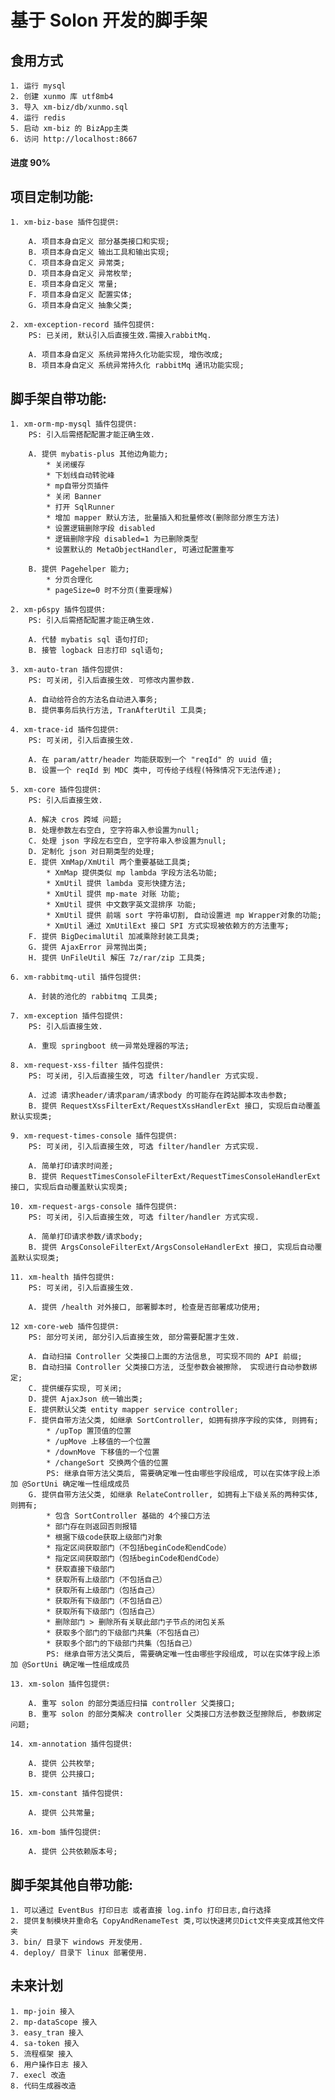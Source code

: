 # 基于 Solon 开发的脚手架


## 食用方式

```
1. 运行 mysql
2. 创建 xunmo 库 utf8mb4
3. 导入 xm-biz/db/xunmo.sql
4. 运行 redis
5. 启动 xm-biz 的 BizApp主类
6. 访问 http://localhost:8667
```

#### 进度 90%

## 项目定制功能:
    1. xm-biz-base 插件包提供: 

        A. 项目本身自定义 部分基类接口和实现;
        B. 项目本身自定义 输出工具和输出实现;
        C. 项目本身自定义 异常类;
        D. 项目本身自定义 异常枚举;
        E. 项目本身自定义 常量;
        F. 项目本身自定义 配置实体;
        G. 项目本身自定义 抽象父类;

    2. xm-exception-record 插件包提供: 
        PS: 已关闭, 默认引入后直接生效.需接入rabbitMq.

        A. 项目本身自定义 系统异常持久化功能实现, 增伤改成;
        B. 项目本身自定义 系统异常持久化 rabbitMq 通讯功能实现;

## 脚手架自带功能:
    1. xm-orm-mp-mysql 插件包提供: 
        PS: 引入后需搭配配置才能正确生效.

        A. 提供 mybatis-plus 其他边角能力;
            * 关闭缓存
            * 下划线自动转驼峰
            * mp自带分页插件
            * 关闭 Banner
            * 打开 SqlRunner
            * 增加 mapper 默认方法, 批量插入和批量修改(删除部分原生方法)
            * 设置逻辑删除字段 disabled
            * 逻辑删除字段 disabled=1 为已删除类型
            * 设置默认的 MetaObjectHandler, 可通过配置重写

        B. 提供 Pagehelper 能力;
            * 分页合理化
            * pageSize=0 时不分页(重要理解)

    2. xm-p6spy 插件包提供: 
        PS: 引入后需搭配配置才能正确生效.

        A. 代替 mybatis sql 语句打印;
        B. 接管 logback 日志打印 sql语句;

    3. xm-auto-tran 插件包提供: 
        PS: 可关闭, 引入后直接生效. 可修改内置参数.

        A. 自动给符合的方法名自动进入事务;
        B. 提供事务后执行方法, TranAfterUtil 工具类;
        
    4. xm-trace-id 插件包提供: 
        PS: 可关闭, 引入后直接生效.

        A. 在 param/attr/header 均能获取到一个 "reqId" 的 uuid 值;
        B. 设置一个 reqId 到 MDC 类中, 可传给子线程(特殊情况下无法传递);
        
    5. xm-core 插件包提供: 
        PS: 引入后直接生效.

        A. 解决 cros 跨域 问题;
        B. 处理参数左右空白, 空字符串入参设置为null;
        C. 处理 json 字段左右空白, 空字符串入参设置为null;
        D. 定制化 json 对日期类型的处理;
        E. 提供 XmMap/XmUtil 两个重要基础工具类;
            * XmMap 提供类似 mp lambda 字段方法名功能;
            * XmUtil 提供 lambda 变形快捷方法;
            * XmUtil 提供 mp-mate 对账 功能;
            * XmUtil 提供 中文数字英文混排序 功能;
            * XmUtil 提供 前端 sort 字符串切割, 自动设置进 mp Wrapper对象的功能;
            * XmUtil 通过 XmUtilExt 接口 SPI 方式实现被依赖方的方法重写;
        F. 提供 BigDecimalUtil 加减乘除封装工具类;
        G. 提供 AjaxError 异常抛出类;
        H. 提供 UnFileUtil 解压 7z/rar/zip 工具类;
        
    6. xm-rabbitmq-util 插件包提供: 

        A. 封装的池化的 rabbitmq 工具类;
        
    7. xm-exception 插件包提供: 
        PS: 引入后直接生效.

        A. 重现 springboot 统一异常处理器的写法;
        
    8. xm-request-xss-filter 插件包提供: 
        PS: 可关闭, 引入后直接生效, 可选 filter/handler 方式实现.

        A. 过滤 请求header/请求param/请求body 的可能存在跨站脚本攻击参数;
        B. 提供 RequestXssFilterExt/RequestXssHandlerExt 接口, 实现后自动覆盖默认实现类;
        
    9. xm-request-times-console 插件包提供: 
        PS: 可关闭, 引入后直接生效, 可选 filter/handler 方式实现.

        A. 简单打印请求时间差;
        B. 提供 RequestTimesConsoleFilterExt/RequestTimesConsoleHandlerExt 接口, 实现后自动覆盖默认实现类;
        
    10. xm-request-args-console 插件包提供: 
        PS: 可关闭, 引入后直接生效, 可选 filter/handler 方式实现.

        A. 简单打印请求参数/请求body;
        B. 提供 ArgsConsoleFilterExt/ArgsConsoleHandlerExt 接口, 实现后自动覆盖默认实现类;
        
    11. xm-health 插件包提供: 
        PS: 可关闭, 引入后直接生效.

        A. 提供 /health 对外接口, 部署脚本时, 检查是否部署成功使用;

    12 xm-core-web 插件包提供: 
        PS: 部分可关闭, 部分引入后直接生效, 部分需要配置才生效.

        A. 自动扫描 Controller 父类接口上面的方法信息, 可实现不同的 API 前缀;
        B. 自动扫描 Controller 父类接口方法, 泛型参数会被擦除， 实现进行自动参数绑定;
        C. 提供缓存实现, 可关闭;
        D. 提供 AjaxJson 统一输出类;
        E. 提供默认父类 entity mapper service controller;
        F. 提供自带方法父类, 如继承 SortController, 如拥有排序字段的实体, 则拥有;
            * /upTop 置顶值的位置
            * /upMove 上移值的一个位置
            * /downMove 下移值的一个位置
            * /changeSort 交换两个值的位置
            PS: 继承自带方法父类后, 需要确定唯一性由哪些字段组成, 可以在实体字段上添加 @SortUni 确定唯一性组成成员
        G. 提供自带方法父类, 如继承 RelateController, 如拥有上下级关系的两种实体, 则拥有;
            * 包含 SortController 基础的 4个接口方法
            * 部门存在则返回否则报错
            * 根据下级code获取上级部门对象
            * 指定区间获取部门（不包括beginCode和endCode）
            * 指定区间获取部门（包括beginCode和endCode）
            * 获取直接下级部门
            * 获取所有上级部门（不包括自己）
            * 获取所有上级部门（包括自己）
            * 获取所有下级部门（不包括自己）
            * 获取所有下级部门（包括自己）
            * 删除部门 > 删除所有关联此部门子节点的闭包关系
            * 获取多个部门的下级部门共集（不包括自己）
            * 获取多个部门的下级部门共集（包括自己）
            PS: 继承自带方法父类后, 需要确定唯一性由哪些字段组成, 可以在实体字段上添加 @SortUni 确定唯一性组成成员
        
    13. xm-solon 插件包提供: 

        A. 重写 solon 的部分类适应扫描 controller 父类接口;
        B. 重写 solon 的部分类解决 controller 父类接口方法参数泛型擦除后, 参数绑定问题;
        
    14. xm-annotation 插件包提供: 

        A. 提供 公共枚举;
        B. 提供 公共接口;
        
    15. xm-constant 插件包提供: 

        A. 提供 公共常量;
        
    16. xm-bom 插件包提供: 

        A. 提供 公共依赖版本号;

## 脚手架其他自带功能:
        
    1. 可以通过 EventBus 打印日志 或者直接 log.info 打印日志,自行选择
    2. 提供复制模块并重命名 CopyAndRenameTest 类,可以快速拷贝Dict文件夹变成其他文件夹
    3. bin/ 目录下 windows 开发使用.
    4. deploy/ 目录下 linux 部署使用.


## 未来计划

```
1. mp-join 接入
2. mp-dataScope 接入
3. easy_tran 接入
4. sa-token 接入
5. 流程框架 接入
6. 用户操作日志 接入
7. execl 改造
8. 代码生成器改造
```
